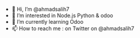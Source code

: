 - 👋 Hi, I’m @ahmadsalih7
- 👀 I’m interested in Node.js Python & odoo
- 🌱 I’m currently learning Odoo
- 📫 How to reach me : on Twitter on @ahmadsalih7

<!---
ahmadsalih7/ahmadsalih7 is a ✨ special ✨ repository because its `README.md` (this file) appears on your GitHub profile.
You can click the Preview link to take a look at your changes.
--->
